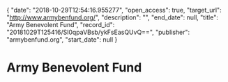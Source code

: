 {
  "date": "2018-10-29T12:54:16.955277", 
  "open_access": true, 
  "target_url": "http://www.armybenfund.org/", 
  "description": "", 
  "end_date": null, 
  "title": "Army Benevolent Fund", 
  "record_id": "20181029T125416/Sl0qpaVBsb/ykFsEasQUvQ==", 
  "publisher": "armybenfund.org", 
  "start_date": null
}

# Army Benevolent Fund

